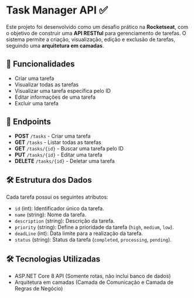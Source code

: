 # Task Manager API ✅

Este projeto foi desenvolvido como um desafio prático na **Rocketseat**, com o objetivo de construir uma **API RESTful** para gerenciamento de tarefas. O sistema permite a criação, visualização, edição e exclusão de tarefas, seguindo uma **arquitetura em camadas**.

## 🚀 Funcionalidades

- Criar uma tarefa
- Visualizar todas as tarefas
- Visualizar uma tarefa específica pelo ID
- Editar informações de uma tarefa
- Excluir uma tarefa

## 📡 Endpoints

- **POST** `/tasks` - Criar uma tarefa
- **GET** `/tasks` - Listar todas as tarefas
- **GET** `/tasks/{id}` - Buscar uma tarefa pelo ID
- **PUT** `/tasks/{id}` - Editar uma tarefa
- **DELETE** `/tasks/{id}` - Deletar uma tarefa

## 🛠️ Estrutura dos Dados

Cada tarefa possui os seguintes atributos:
- `id` (int): Identificador único da tarefa.
- `name` (string): Nome da tarefa.
- `description` (string): Descrição da tarefa.
- `priority` (string): Define a prioridade da tarefa (`high`, `medium`, `low`).
- `deadLine` (int): Data limite para a realização da tarefa.
- `status` (string): Status da tarefa (`completed`, `processing`, `pending`).

## 🛠️ Tecnologias Utilizadas

- ASP.NET Core 8 API (Somente rotas, não inclui banco de dados)
- Arquitetura em camadas (Camada de Comunicação e Camada de Regras de Negócio)
